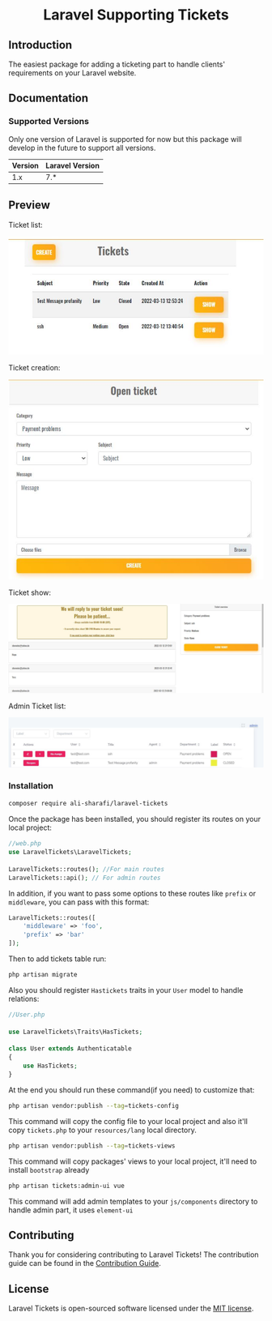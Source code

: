 # <p align="center">Laravel Supporting Tickets</p>

## Introduction

The easiest package for adding a ticketing part to handle clients' requirements on your Laravel website.

## Documentation

### Supported Versions

Only one version of Laravel is supported for now but this package will develop in the future to support all versions.

| Version | Laravel Version |
|---- |----|
| 1.x | 7.*

## Preview

Ticket list:

<p align="center">
  <img src=".github/images/TicketList.JPG">
</p>

Ticket creation:

<p align="center">
  <img src=".github/images/CreateTicket.JPG">
</p>

Ticket show:

<p align="center">
  <img src=".github/images/ShowTicket.JPG">
</p>

Admin Ticket list:

<p align="center">
  <img src=".github/images/AdminTicketList.JPG">
</p>

### Installation

```bash
composer require ali-sharafi/laravel-tickets
```

Once the package has been installed, you should register its routes on your local project:

```php
//web.php
use LaravelTickets\LaravelTickets;

LaravelTickets::routes(); //For main routes 
LaravelTickets::api(); // For admin routes
```

In addition, if you want to pass some options to these routes like `prefix` or `middleware`, you can pass with this format:

```php
LaravelTickets::routes([
    'middleware' => 'foo',
    'prefix' => 'bar'
]);
```

Then to add tickets table run:

```bash
php artisan migrate
```

Also you should register `Hastickets` traits in your `User` model to handle relations:

```php
//User.php

use LaravelTickets\Traits\HasTickets;

class User extends Authenticatable
{
    use HasTickets;
}
```

At the end you should run these command(if you need) to customize that:

```bash
php artisan vendor:publish --tag=tickets-config
```

This command will copy the config file to your local project and also it'll copy `tickets.php` to your `resources/lang` local directory.

```bash
php artisan vendor:publish --tag=tickets-views
```

This command will copy packages' views to your local project, it'll need to install `bootstrap` already

```bash
php artisan tickets:admin-ui vue
```

This command will add admin templates to your `js/components` directory to handle admin part, it uses `element-ui`

## Contributing

Thank you for considering contributing to Laravel Tickets! The contribution guide can be found in the [Contribution Guide](CONTRIBUTING.md).

## License

Laravel Tickets is open-sourced software licensed under the [MIT license](LICENSE.md).
